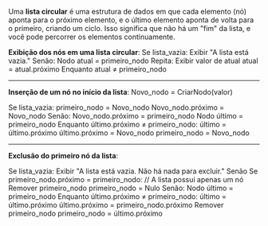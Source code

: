 Uma **lista circular** é uma estrutura de dados em que cada elemento (nó) aponta para o próximo elemento, e o último elemento aponta de volta para o primeiro, criando um ciclo. Isso significa que não há um "fim" da lista, e você pode percorrer os elementos continuamente.

**Exibição dos nós em uma lista circular**:
Se lista_vazia:
    Exibir "A lista está vazia."
Senão:
    Nodo atual = primeiro_nodo
    Repita:
        Exibir valor de atual
        atual = atual.próximo
    Enquanto atual ≠ primeiro_nodo

----------------------------------

**Inserção de um nó no início da lista**:
Novo_nodo = CriarNodo(valor)

Se lista_vazia:
    primeiro_nodo = Novo_nodo
    Novo_nodo.próximo = Novo_nodo
Senão:
    Novo_nodo.próximo = primeiro_nodo
    Nodo último = primeiro_nodo
    Enquanto último.próximo ≠ primeiro_nodo:
        último = último.próximo
    último.próximo = Novo_nodo
    primeiro_nodo = Novo_nodo


----------------------------------

**Exclusão do primeiro nó da lista**:

Se lista_vazia:
    Exibir "A lista está vazia. Não há nada para excluir."
Senão Se primeiro_nodo.próximo = primeiro_nodo:
    // A lista possui apenas um nó
    Remover primeiro_nodo
    primeiro_nodo = Nulo
Senão:
    Nodo último = primeiro_nodo
    Enquanto último.próximo ≠ primeiro_nodo:
        último = último.próximo
    último.próximo = primeiro_nodo.próximo
    Remover primeiro_nodo
    primeiro_nodo = último.próximo

